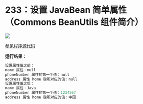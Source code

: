 # 233：设置 JavaBean 简单属性（Commons BeanUtils 组件简介）

<img src="http://image.renkaigis.com/keepcoding/2017122601.png">

<a href="https://github.com/renkaigis/KeepCoding/tree/master/2017/12/26" target="_blank">参见程序源代码</a>

**运行结果：**

```java
设置属性值之前：
name 属性：null
phoneNumber 属性的第一个值：null
address 属性 home 键所对应的值：null
设置属性值之后：
name 属性：Java
phoneNumber 属性的第一个值：1234567
address 属性 home 键所对应的值：中国
```


